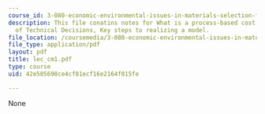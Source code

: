 ```yaml
---
course_id: 3-080-economic-environmental-issues-in-materials-selection-fall-2005
description: This file conatins notes for What is a process-based cost model?, Examples
  of Technical Decisions, Key steps to realizing a model.
file_location: /coursemedia/3-080-economic-environmental-issues-in-materials-selection-fall-2005/42e505698ce4cf81ecf16e2164f015fe_lec_cm1.pdf
file_type: application/pdf
layout: pdf
title: lec_cm1.pdf
type: course
uid: 42e505698ce4cf81ecf16e2164f015fe

---
```

None